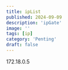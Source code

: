 ```yaml
---
title: ipList
published: 2024-09-09
description: 'ipGate'
image: ''
tags: [ip]
category: 'Penting'
draft: false
---
```

 172.18.0.5
